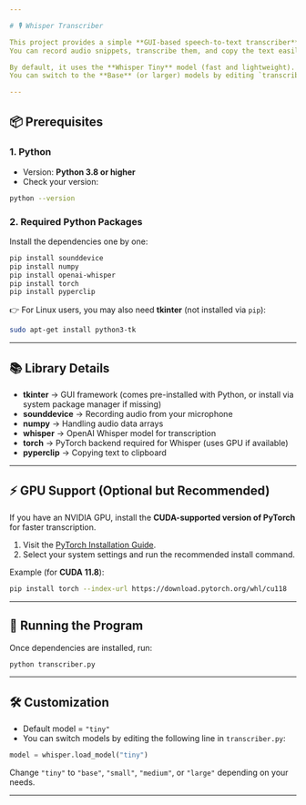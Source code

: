 ```yaml
---

# 🎙️ Whisper Transcriber

This project provides a simple **GUI-based speech-to-text transcriber** using **Whisper**.
You can record audio snippets, transcribe them, and copy the text easily.

By default, it uses the **Whisper Tiny** model (fast and lightweight).
You can switch to the **Base** (or larger) models by editing `transcriber.py`.

---
```


## 📦 Prerequisites

### 1. Python

* Version: **Python 3.8 or higher**
* Check your version:

```bash
python --version
```

### 2. Required Python Packages

Install the dependencies one by one:

```bash
pip install sounddevice
pip install numpy
pip install openai-whisper
pip install torch
pip install pyperclip
```

👉 For Linux users, you may also need **tkinter** (not installed via `pip`):

```bash
sudo apt-get install python3-tk
```

---

## 📚 Library Details

* **tkinter** → GUI framework (comes pre-installed with Python, or install via system package manager if missing)
* **sounddevice** → Recording audio from your microphone
* **numpy** → Handling audio data arrays
* **whisper** → OpenAI Whisper model for transcription
* **torch** → PyTorch backend required for Whisper (uses GPU if available)
* **pyperclip** → Copying text to clipboard

---

## ⚡ GPU Support (Optional but Recommended)

If you have an NVIDIA GPU, install the **CUDA-supported version of PyTorch** for faster transcription.

1. Visit the [PyTorch Installation Guide](https://pytorch.org/get-started/locally/).
2. Select your system settings and run the recommended install command.

Example (for **CUDA 11.8**):

```bash
pip install torch --index-url https://download.pytorch.org/whl/cu118
```

---

## 🚀 Running the Program

Once dependencies are installed, run:

```bash
python transcriber.py
```

---

## 🛠️ Customization

* Default model = `"tiny"`
* You can switch models by editing the following line in `transcriber.py`:

```python
model = whisper.load_model("tiny")
```

Change `"tiny"` to `"base"`, `"small"`, `"medium"`, or `"large"` depending on your needs.

---
